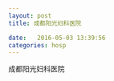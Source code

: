 ```yaml
--- 
layout: post 
title: 成都阳光妇科医院

date:   2016-05-03 13:39:56 
categories: hosp 
--- 
```

   
成都阳光妇科医院
